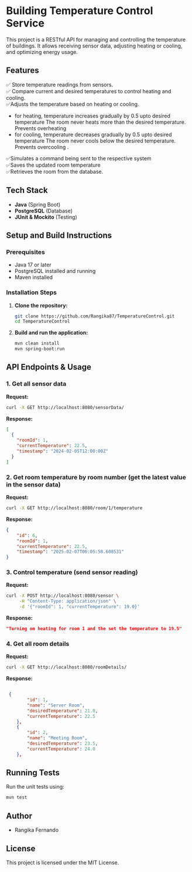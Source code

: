 # Building Temperature Control Service

This project is a RESTful API for managing and controlling the temperature of buildings. It allows receiving sensor data, adjusting heating or cooling, and optimizing energy usage.

## Features
✅ Store temperature readings from sensors.<br>
✅ Compare current and desired temperatures to control heating and cooling.<br>
✅Adjusts the temperature based on heating or cooling.<br>
    
- for heating, temperature increases gradually by 0.5 upto desired temperature
                The room never heats more than the desired temperature.
                Prevents overheating
- for cooling, temperature decreases gradually by 0.5 upto desired temperature
                The room never cools below the desired temperature.
                Prevents overcooling
.
  
✅Simulates a command being sent to the respective system<br>
✅Saves the updated room temperature<br>
✅Retrieves the room from the database.<br>

## Tech Stack
- **Java** (Spring Boot)
- **PostgreSQL** (Database)
- **JUnit & Mockito** (Testing)

## Setup and Build Instructions

### Prerequisites
- Java 17 or later
- PostgreSQL installed and running
- Maven installed

### Installation Steps
1. **Clone the repository:**
   ```sh
   git clone https://github.com/Rangika87/TemperatureControl.git
   cd TemperatureControl
   ```


2. **Build and run the application:**
   ```sh
   mvn clean install
   mvn spring-boot:run
   ```

## API Endpoints & Usage

### 1. Get all sensor data
**Request:**
```sh
curl -X GET http://localhost:8080/sensorData/
```
**Response:**
```json
[
  {
    "roomId": 1,
    "currentTemperature": 22.5,
    "timestamp": "2024-02-05T12:00:00Z"
  }
]
```

### 2. Get room temperature by room number (get the latest value in the sensor data)
**Request:**
```sh
curl -X GET http://localhost:8080/room/1/temperature
```
**Response:**
```json
{
    "id": 6,
    "roomId": 1,
    "currentTemperature": 22.5,
    "timestamp": "2025-02-07T06:05:58.608531"
}
```

### 3. Control temperature (send sensor reading)
**Request:**
```sh
curl -X POST http://localhost:8080/sensor \
     -H "Content-Type: application/json" \
     -d '{"roomId": 1, "currentTemperature": 19.0}'
```
**Response:**
```json
"Turning on heating for room 1 and the set the temperature to 19.5"
```

### 4. Get all room details
**Request:**
```sh
curl -X GET http://localhost:8080/roomDetails/
```
**Response:**
```json

 {
        "id": 1,
        "name": "Server Room",
        "desiredTemperature": 21.0,
        "currentTemperature": 22.5
    },
    {
        "id": 2,
        "name": "Meeting Room",
        "desiredTemperature": 23.5,
        "currentTemperature": 24.0
    },
```

## Running Tests
Run the unit tests using:
```sh
mvn test
```

## Author
- Rangika Fernando

## License
This project is licensed under the MIT License.
